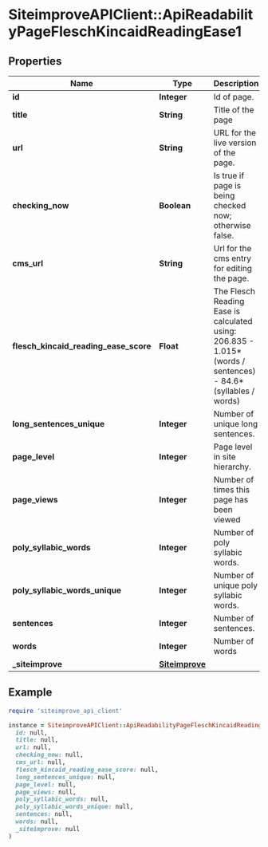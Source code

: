 # SiteimproveAPIClient::ApiReadabilityPageFleschKincaidReadingEase1

## Properties

| Name | Type | Description | Notes |
| ---- | ---- | ----------- | ----- |
| **id** | **Integer** | Id of page. |  |
| **title** | **String** | Title of the page | [optional] |
| **url** | **String** | URL for the live version of the page. | [optional] |
| **checking_now** | **Boolean** | Is true if page is being checked now; otherwise false. |  |
| **cms_url** | **String** | Url for the cms entry for editing the page. | [optional] |
| **flesch_kincaid_reading_ease_score** | **Float** | The Flesch Reading Ease is calculated using: 206.835 - 1.015*(words / sentences) - 84.6*(syllables / words) | [optional] |
| **long_sentences_unique** | **Integer** | Number of unique long sentences. |  |
| **page_level** | **Integer** | Page level in site hierarchy. | [optional] |
| **page_views** | **Integer** | Number of times this page has been viewed | [optional] |
| **poly_syllabic_words** | **Integer** | Number of poly syllabic words. |  |
| **poly_syllabic_words_unique** | **Integer** | Number of unique poly syllabic words. |  |
| **sentences** | **Integer** | Number of sentences. |  |
| **words** | **Integer** | Number of words |  |
| **_siteimprove** | [**Siteimprove**](Siteimprove.md) |  | [optional] |

## Example

```ruby
require 'siteimprove_api_client'

instance = SiteimproveAPIClient::ApiReadabilityPageFleschKincaidReadingEase1.new(
  id: null,
  title: null,
  url: null,
  checking_now: null,
  cms_url: null,
  flesch_kincaid_reading_ease_score: null,
  long_sentences_unique: null,
  page_level: null,
  page_views: null,
  poly_syllabic_words: null,
  poly_syllabic_words_unique: null,
  sentences: null,
  words: null,
  _siteimprove: null
)
```

